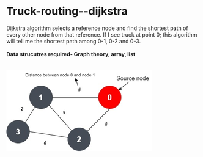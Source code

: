 # Truck-routing--dijkstra

Dijkstra algorithm selects a reference node and find the shortest path of every other node from that reference. If I see truck at point 0; this algorithm will tell me the shortest path among 0-1, 0-2 and 0-3. <br><br>
<b>Data strucutres required- Graph theory, array, list<b> <br><br><br>
<img src="untitled-diagram-17-6325.jpg" alt="Problem statement">


